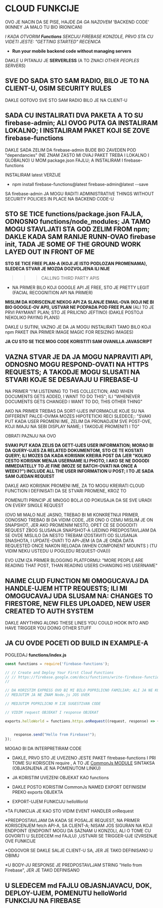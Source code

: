 # CLOUD FUNKCIJE

OVO JE NACIN DA SE PISE, HAJDE *DA GA NAZOVEM* 'BACKEND CODE' (KINNEY JA MALO TU BIO IRIONICAN)

*I KADA OTVORIM **Functions** SEKCIJU FIREBASE KONZOLE, PRVO STA CU VIDETI JESTE: "GETTING STARTED" RECENICA*

- **Run your mobile backend code without managing servers**

DAKLE U PITANJU JE **SERVERLESS** (A TO ZNACI *OTHER PEOPLES SERVERS*)

## SVE DO SADA STO SAM RADIO, BILO JE TO NA CLIENT-U, OSIM SECURITY RULES

DAKLE GOTOVO SVE STO SAM RADIO BILO JE NA CLIENT-U

## SADA CU INSTALIRATI DVA PAKETA A TO SU firebase-admin; ALI OVOG PUTA GA INSTALIRAM LOKALNO; I INSTALIRAM PAKET KOJI SE ZOVE firebase-functions

DAKLE SADA ZELIM DA firebase-admin BUDE BIO ZAVEDEN POD "dependancies" (NE ZNAM ZASTO MI OVAJ PAKET TREBA I LOKALNO I GLOBALNO) U MOM package.json FAJLU; A INSTALIRAM I firebase-functions

INSTALIRAM latest VERZIJE

- npm install firebase-functions@latest firebase-admin@latest --save

SA firebase-admin JA MOGU RADITI ADMINISTRATIVE THINGS WITHOUT SECURITY POLICIES IN PLACE NA BACKEND CODE-U

## STO SE TICE functions/package.json FAJLA, ODNOSNO functions/node_modules; JA TAMO MOGU STAVLJATI STA GOD ZELIM FROM npm; DAKLE KADA SAM RANIJE RUNN-OVAO firebase init, TADA JE SOME OF THE GROUND WORK LAYED OUT IN FRONT OF ME

**STO SE TICE FREE PLAN-A (KOJI JE ISTO PODLOZAN PROMENAMA), SLEDECA STVAR JE MOZDA DOZVOLJENA ILI NIJE**

>>> CALLING THIRD PARTY APIS

- NA PRIMER BILO KOJI GOOGLE API JE FREE, STO JE PRETTY LEGIT (FACIAL RECOGNITION API NA PRIMER)

**MISLIM DA KORISCENJE NEKOG API ZA SLANJE EMAIL-OVA (KOJI NE BI BIO GOOGLE-OV API), USTVAR NE PODPADA POD FREE PLAN** (ALI TO JE PRVI PAYMANT PLAN; STO JE PRILICNO JEFTINO) (DAKLE POSTOJI NEKOLIKO PAYING PLANS)

DAKLE U SUTINI, VAZNO JE DA JA MOGU INSTALIRATI TAMO BILO KOJI npm PAKET (NA PRIMER IMAGE MAGIC FOR RESIZING IMAGES)

**JA CU STO SE TICE MOG CODE KORISTITI SAM OVANILLA JAVASCRIPT**

## VAZNA STVAR JE DA JA MOGU NAPRAVITI API, ODNOSNO MOGU RESPOND-OVATI NA HTTPS REQUESTS; A TAKODJE MOGU SLUSATI NA STVARI KOJE SE DESAVAJU U FIREBASE-U

NA PRIMER "I'M LISTENING TO THIS COLLECTION; AND WHEN DOCUMENTS GETS ADDED, I WANT TO DO THIS"; ILI "WHENEVER DOCUMENTS GETS CHANGED I WANT TO DO, THIS OTHER THING"

AKO NA PRIMER TREBAS DA SORT-UJES INFORMACIJE KOJE SU NA DIFFERENT PALCE-OVIMA MOZES HIPOTETICKI RECI SLEDECE;: "SVAKI PUT KADA USER PROMENI IME, ZELIM DA PRONADJEM SVE POST-OVE, KOJI IMAJU NA SEBI DISPLAY NAME; I TAKODJE PROMENITI I TO"

OBRATI PAZNJU NA OVO

**SVAKI PUT KADA ZELIS DA GETT-UJES USER INFORMATION; MORAO BI DA QUERY-UJES ZA RELATED DOKUMENTOM, STO CE TE KOSTATI QUERY; ILI MOZES DA KADA KORISNIK KREIRA POST DA (JER "KOLIKO CESTO KORISNIK MENJA USERNAME ILI PHOTO, I AKO SE NE DOGODI IMMEDIATELLY TO JE FINE (MOZE SE BATCH-OVATI NA ONCE A WEEK)?") INCLUDE ALL THE USER INFORMATION U POST; I TO JE SADA SAM OJEDAN REQUEST**

DAKLE AKO KORISNIK PROMENI IME, ZA TO MOGU KREIRATI CLOUD FUNCTION I DEFINISATI DA SE STVARI PROMENE, KROZ TO

POMENUTI PRINCIP JE MNOGO BOLJI OD POKUSAJA DA SE SVE URADI ON EVERY SINGLE REQUEST

(OVO MI MALO NIJE JASNO, TREBAO BI MI KONKRETNIJI PRIMER, ODNOSNO TREBAO BI DA VIDIM CODE, JER ONO O CEMU MISLIM JE ON SNAPSHOT, JER AKO PROMENIM NESTO, OPET CE SE DOGODITI REQUEST ZBOG SLUSANJA SNAPSHOT-A (JEDINO PREDPOSTAVLJAM DA SE OVDE MISLILO DA NESTO TREBAM IZOSTAVITI OD SLUSANJA SNASHOTA,  I UPDATE-OVATI TO API-JEM (A DA JE ONDA DATA REQUESTED ONCE NAKON RELOADA (WHEN COMPONENT MOUNTS ) (TU VIDIM NEKU USTEDU U POGLEDU REQUEST-OVA)))

EVO UZM IZA PRIMER BLOGGING PLATFORMU: "MORE PEOPLE ARE READING THAT POST, THAN READING USERS CHANGING HIS USERNAME"

## NAIME CLUD FUNCTION MI OMOGUCAVAJ DA HANDLE-UJEM HTTP REQUESTS; ILI MI OMOGUCAVAJ UDA SLUSAM NA: CHANGES TO FIRESTORE, NEW FILES UPLOADED, NEW USER CREATED TO AUTH SYSTEM

DAKLE ANYTHING ALONG THESE LINES YOU COULD HOOK INTO AND HAVE TRIGGER YOU DOING OTHER STUFF

## JA CU OVDE POCETI OD BUILD IN EXAMPLE-A

POGLEDAJ **functions/index.js**

```javascript
const functions = require('firebase-functions');

// // Create and Deploy Your First Cloud Functions
// // https://firebase.google.com/docs/functions/write-firebase-functions
//

// DA KORISTIM EXPRESS OVO BI MI BILO POPRILICNO FAMILIAR; ALI JA NE KORISTIM
// MEDJUTIM JA NE ZNAM Node.js JOS UVEK

// MEDJUTIM POPRILICNO M IJE SUGESTIVAN CODE

// VIDIM request OBJEKAT I response OBJEKAT

exports.helloWorld = functions.https.onRequest((request, response) => {   // FUNKCIAJ JE BILA COMMENTED OUT, A JA 
                                                                          // SAM JE UNCOMMENT-OVAO I ONA JE SADA
                                                                          // U UPOTREBI
    response.send("Hello from Firebase!");
});

```

MOGAO BI DA INTERPRETIRAM CODE

- DAKLE, PRVO STO JE UVEZENO JESTE PAKET fitrebase-functions I PRI TOME SU KORISCEN require , A TO JE [CommonJs MODULE](https://github.com/Rade58/apis_trying_out_and_practicing/blob/master/WEBPACK/2.%20KORISCENJE%20WEBPACK-A%2C%20PRVI%20PUT/6.%20CommonJs%20MODULES.md) SINTAKSA (OBJASNJENA JE NA POMENUTOM LINKU)

- JA KORISTIM UVEZENI OBJEKAT KAO functions

- DAKLE POSTO KORISTIM CommonJs NAMED EXPORT DEFINISEM PREKO exports OBJEKTA

- EXPORT-UJEM FUNKCIJU helloWorld

*TA FUNKCIJA JE KAO STO VIDIM EVENT HANDLER onRequest

*PREDPOSTAVLJAM DA KADA SE POSALJE REQUEST, NA PRIMER KORISCENJEM fetch API-A, SA CLIENT-A; NISAM JOS SIGURAN NA KOJI ENDPOINT (ENDPOINT MOGU DA SAZNAM U KONZOLI, ALI O TOME CU GOVORITI U SLEDECEM md FAJLU) ,USTVARI SE TRIGGER-UJE IZVRSENJE OVE FUNKCIJE

*ODGOVOR SE DAKLE SALJE CLIENT-U SA, JER JE TAKO DEFINISANO U OBIMU

*U BODY-JU RESPONSE JE PREDPOSTAVLJAM STRING "Hello from Firebase", JER JE TAKO DEFINISANO

## U SLEDECEM md FAJLU OBJASNJAVACU, DOK, DEPLOY-UJEM, POMENUTU helloWorld FUNKCIJU NA FIREBASE
